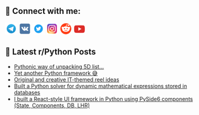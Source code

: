 ## 🔎 Connect with me:
[<img src="https://github.com/bullbesh/bullbesh/blob/main/images/Telegram.png" width="32" height="32" />](https://t.me/bullbesh)
[<img src="https://github.com/bullbesh/bullbesh/blob/main/images/VK.png" width="32" height="32" />](https://vk.com/bullbesh)
[<img src="https://github.com/bullbesh/bullbesh/blob/main/images/Twitter.png" width="32" height="32" />](https://twitter.com/bullbesh1)
[<img src="https://github.com/bullbesh/bullbesh/blob/main/images/Instagram.png" width="32" height="32" />](https://www.instagram.com/bullbesh)
[<img src="https://github.com/bullbesh/bullbesh/blob/main/images/Reddit.png" width="32" height="32" />](https://www.reddit.com/user/bullbesh)
[<img src="https://github.com/bullbesh/bullbesh/blob/main/images/YouTube.png" width="32" height="32" />](https://www.youtube.com/channel/UCtfjRs6uzgq5mfm8S06WTcg)

## 📕 Latest r/Python Posts
<!-- BLOG-POST-LIST:START -->
- [Pythonic way of unpacking 5D list...](https://www.reddit.com/r/Python/comments/1ldqk6j/pythonic_way_of_unpacking_5d_list/)
- [Yet another Python framework 😅](https://www.reddit.com/r/Python/comments/1ldpb5j/yet_another_python_framework/)
- [Original and creative IT-themed reel ideas](https://www.reddit.com/r/Python/comments/1ldop3r/original_and_creative_itthemed_reel_ideas/)
- [Built a Python solver for dynamic mathematical expressions stored in databases](https://www.reddit.com/r/Python/comments/1ldk6dr/built_a_python_solver_for_dynamic_mathematical/)
- [I built a React-style UI framework in Python using PySide6 components &lpar;State, Components, DB, LHR&rpar;](https://www.reddit.com/r/Python/comments/1ldjmzh/i_built_a_reactstyle_ui_framework_in_python_using/)
<!-- BLOG-POST-LIST:END -->
